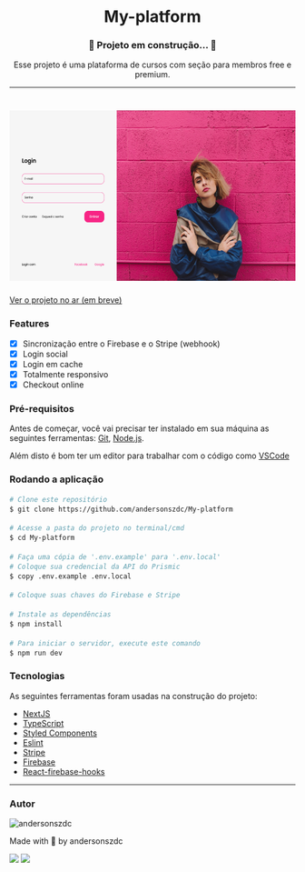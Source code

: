 <h1 align="center">My-platform</h1>
<h3 align="center">🚧 Projeto em construção... 🚧</h3>

<p align="center">Esse projeto é uma plataforma de cursos com seção para membros free e premium.</p>

---

<h1 align="center">
  <img alt="MyDelivery" title="MyDelivery" src="./github/cover-site.png" height="300" />
</h1>

<a href="https://andersonszdc.com">Ver o projeto no ar (em breve)</a>

### Features
- [x] Sincronização entre o Firebase e o Stripe (webhook)
- [x] Login social
- [x] Login em cache
- [x] Totalmente responsivo
- [x] Checkout online

### Pré-requisitos

Antes de começar, você vai precisar ter instalado em sua máquina as seguintes ferramentas:
[Git](https://git-scm.com), [Node.js](https://nodejs.org/en/).

Além disto é bom ter um editor para trabalhar com o código como [VSCode](https://code.visualstudio.com/)

### Rodando a aplicação

```bash
# Clone este repositório
$ git clone https://github.com/andersonszdc/My-platform

# Acesse a pasta do projeto no terminal/cmd
$ cd My-platform

# Faça uma cópia de '.env.example' para '.env.local'
# Coloque sua credencial da API do Prismic
$ copy .env.example .env.local

# Coloque suas chaves do Firebase e Stripe

# Instale as dependências
$ npm install

# Para iniciar o servidor, execute este comando
$ npm run dev
```


### Tecnologias

As seguintes ferramentas foram usadas na construção do projeto:

- [NextJS](https://www.typescriptlang.org/)
- [TypeScript](https://www.typescriptlang.org/)
- [Styled Components](https://styled-components.com/)
- [Eslint](https://eslint.org/)
- [Stripe](https://stripe.com/br)
- [Firebase](https://firebase.google.com/docs)
- [React-firebase-hooks](https://github.com/csfrequency/react-firebase-hooks)


---

### Autor

<img alt="andersonszdc" title="andersonszdc" src="https://avatars.githubusercontent.com/u/86430252?v=4" height="100" width="100" />

Made with 💜 by andersonszdc

<a href="https://www.linkedin.com/in/anderson-souza-b28431198/" target="_blank"><img src="https://img.shields.io/badge/-LinkedIn-%230077B5?style=for-the-badge&logo=linkedin&logoColor=white" target="_blank"></a>
<a href="https://www.instagram.com/andersonszdc" target="_blank"><img src="https://img.shields.io/badge/-Instagram-%23E4405F?style=for-the-badge&logo=instagram&logoColor=white" target="_blank"></a>
